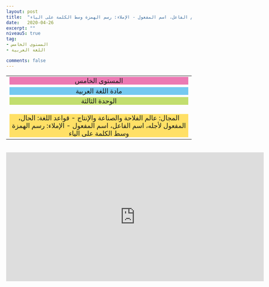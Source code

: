 ```yaml
---
layout: post
title:  "المستوى الخامس - مادة اللغة العربية - الوحدة الثالثة - المجال: عالم الفلاحة والصناعة والإنتاج - قواعد اللغة: الحال، المفعول لأجله، اسم الفاعل، اسم المفعول - الإملاء: رسم الهمزة وسط الكلمة على الياء"
date:   2020-04-26
excerpt: ""
niveau5: true
tag:
- المستوى الخامس 
- اللغة العربية

comments: false
---
```

<center>
<table dir="rtl" style="width: 100%; text-align: center; font-size: large;"><tbody>
<tr><td><div style="background-color: #ec79b3;"><span>
المستوى الخامس
</span></div></td></tr>
<tr><td><div style="background-color: #75c9f0; "><span>
مادة اللغة العربية
</span></div></td></tr>
<tr><td><div style="background-color: #c2de6e; "><span>
 الوحدة الثالثة

</span></div></td></tr><tr>
<td><div style="background-color: #ffe066; ">
المجال: عالم الفلاحة والصناعة والإنتاج - قواعد اللغة: الحال، المفعول لأجله، اسم الفاعل، اسم المفعول - الإملاء: رسم الهمزة وسط الكلمة على الياء

</div></td></tr>
</tbody></table><br>
<iframe width="700px" height="350px" src="https://www.youtube.com/embed/BzykgZq6of0?rel=0&controls=1&showinfo=0&modestbranding=1&enablejsapi=1" allowfullscreen frameborder="0" ></iframe>
</center>
